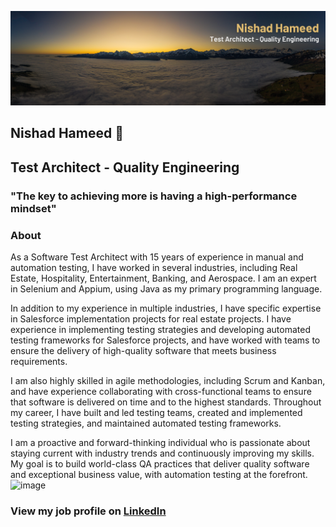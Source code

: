 
![alt text](https://github.com/NishadHameed1982/NishadHameed1982/blob/master/LinkedInBanner.png)


## Nishad Hameed 👋
## Test Architect - Quality Engineering


### "The key to achieving more is having a high-performance mindset"

### About

As a Software Test Architect with 15 years of experience in manual and automation testing, I have worked in several industries, including Real Estate, Hospitality, Entertainment, Banking, and Aerospace. I am an expert in Selenium and Appium, using Java as my primary programming language.

In addition to my experience in multiple industries, I have specific expertise in Salesforce implementation projects for real estate projects. I have experience in implementing testing strategies and developing automated testing frameworks for Salesforce projects, and have worked with teams to ensure the delivery of high-quality software that meets business requirements.

I am also highly skilled in agile methodologies, including Scrum and Kanban, and have experience collaborating with cross-functional teams to ensure that software is delivered on time and to the highest standards. Throughout my career, I have built and led testing teams, created and implemented testing strategies, and maintained automated testing frameworks.

I am a proactive and forward-thinking individual who is passionate about staying current with industry trends and continuously improving my skills. My goal is to build world-class QA practices that deliver quality software and exceptional business value, with automation testing at the forefront.
![image](https://user-images.githubusercontent.com/50908892/218968276-83e3bbf0-0ed7-4eea-aa18-f4e622e8053b.png)


[LinkedIn]: https://www.linkedin.com/in/nishad-hameed-31745547/
### View my job profile on [LinkedIn]

